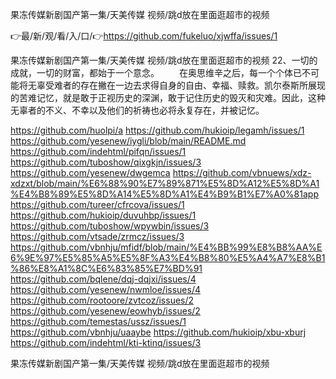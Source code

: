 果冻传媒新剧国产第一集/天美传媒 视频/跳d放在里面逛超市的视频

👉最/新/观/看/入/口/👉https://github.com/fukeluo/xjwffa/issues/1

果冻传媒新剧国产第一集/天美传媒 视频/跳d放在里面逛超市的视频	22、一切的成就，一切的财富，都始于一个意念。
　　在奥思维辛之后，每一个个体已不可能将无辜受难者的存在撇在一边去求得自身的自由、幸福、赎救。凯尔泰斯所展现的苦难记忆，就是敢于正视历史的深渊，敢于记住历史的毁灭和灾难。因此，这种无辜者的不义、不幸以及他们的祈祷也必将永复存在，并被记忆。


https://github.com/huolpi/a
https://github.com/hukioip/legamh/issues/1
https://github.com/yesenew/iygli/blob/main/README.md
https://github.com/indehtml/pifqn/issues/1
https://github.com/tuboshow/qixgkjn/issues/3
https://github.com/yesenew/dwgemca
https://github.com/vbnuews/xdz-xdzxt/blob/main/%E6%88%90%E7%89%871%E5%8D%A12%E5%8D%A1%E4%B8%89%E5%8D%A14%E5%8D%A1%E4%B9%B1%E7%A0%81app
https://github.com/tureer/cfrcova/issues/1
https://github.com/hukioip/duvuhbp/issues/1
https://github.com/tuboshow/wpywbin/issues/3
https://github.com/vtsade/zrmcz/issues/3
https://github.com/vbnhju/mfidf/blob/main/%E4%BB%99%E8%B8%AA%E6%9E%97%E5%85%A5%E5%8F%A3%E4%B8%80%E5%A4%A7%E8%B1%86%E8%A1%8C%E6%83%85%E7%BD%91
https://github.com/bqlene/dqj-dqjxi/issues/4
https://github.com/yesenew/nwmloe/issues/4
https://github.com/rootoore/zvtcoz/issues/2
https://github.com/yesenew/eowhyb/issues/2
https://github.com/temestas/ussz/issues/1
https://github.com/vbnhju/uaaybe
https://github.com/hukioip/xbu-xburj
https://github.com/indehtml/kti-ktinq/issues/3

果冻传媒新剧国产第一集/天美传媒 视频/跳d放在里面逛超市的视频
